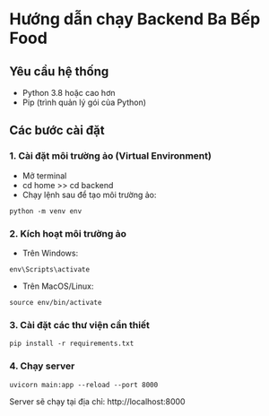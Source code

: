 # Hướng dẫn chạy Backend Ba Bếp Food

## Yêu cầu hệ thống
- Python 3.8 hoặc cao hơn
- Pip (trình quản lý gói của Python)

## Các bước cài đặt

### 1. Cài đặt môi trường ảo (Virtual Environment)
- Mở terminal 
- cd home >> cd backend
- Chạy lệnh sau để tạo môi trường ảo:
```
python -m venv env
```

### 2. Kích hoạt môi trường ảo
- Trên Windows:
```
env\Scripts\activate
```
- Trên MacOS/Linux:
```
source env/bin/activate
```

### 3. Cài đặt các thư viện cần thiết
```
pip install -r requirements.txt
```

### 4. Chạy server
```
uvicorn main:app --reload --port 8000
```

Server sẽ chạy tại địa chỉ: http://localhost:8000
